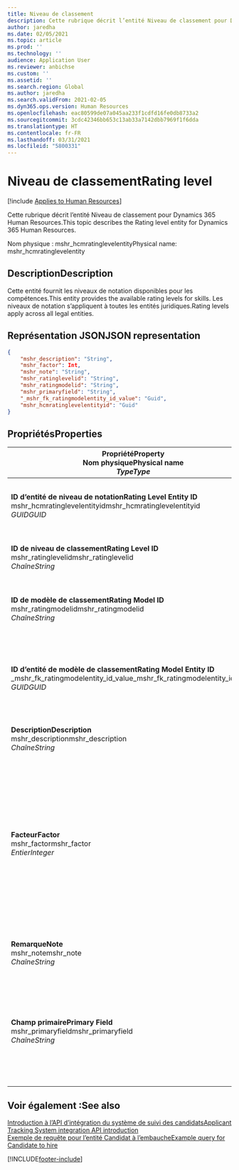 ```yaml
---
title: Niveau de classement
description: Cette rubrique décrit l’entité Niveau de classement pour Dynamics 365 Human Resources.
author: jaredha
ms.date: 02/05/2021
ms.topic: article
ms.prod: ''
ms.technology: ''
audience: Application User
ms.reviewer: anbichse
ms.custom: ''
ms.assetid: ''
ms.search.region: Global
ms.author: jaredha
ms.search.validFrom: 2021-02-05
ms.dyn365.ops.version: Human Resources
ms.openlocfilehash: eac80599de07a045aa233f1cdfd16fe0db8733a2
ms.sourcegitcommit: 3cdc42346bb653c13ab33a7142dbb7969f1f6dda
ms.translationtype: HT
ms.contentlocale: fr-FR
ms.lasthandoff: 03/31/2021
ms.locfileid: "5800331"
---
```

# <a name="rating-level"></a><span data-ttu-id="3bdba-103">Niveau de classement</span><span class="sxs-lookup"><span data-stu-id="3bdba-103">Rating level</span></span>

[!include [Applies to Human Resources](../includes/applies-to-hr.md)]

<span data-ttu-id="3bdba-104">Cette rubrique décrit l’entité Niveau de classement pour Dynamics 365 Human Resources.</span><span class="sxs-lookup"><span data-stu-id="3bdba-104">This topic describes the Rating level entity for Dynamics 365 Human Resources.</span></span>

<span data-ttu-id="3bdba-105">Nom physique : mshr_hcmratinglevelentity</span><span class="sxs-lookup"><span data-stu-id="3bdba-105">Physical name: mshr_hcmratinglevelentity</span></span>

## <a name="description"></a><span data-ttu-id="3bdba-106">Description</span><span class="sxs-lookup"><span data-stu-id="3bdba-106">Description</span></span>

<span data-ttu-id="3bdba-107">Cette entité fournit les niveaux de notation disponibles pour les compétences.</span><span class="sxs-lookup"><span data-stu-id="3bdba-107">This entity provides the available rating levels for skills.</span></span> <span data-ttu-id="3bdba-108">Les niveaux de notation s’appliquent à toutes les entités juridiques.</span><span class="sxs-lookup"><span data-stu-id="3bdba-108">Rating levels apply across all legal entities.</span></span>

## <a name="json-representation"></a><span data-ttu-id="3bdba-109">Représentation JSON</span><span class="sxs-lookup"><span data-stu-id="3bdba-109">JSON representation</span></span>

```json
{
    "mshr_description": "String",
    "mshr_factor": Int,
    "mshr_note": "String",
    "mshr_ratinglevelid": "String",
    "mshr_ratingmodelid": "String",
    "mshr_primaryfield": "String",
    "_mshr_fk_ratingmodelentity_id_value": "Guid",
    "mshr_hcmratinglevelentityid": "Guid"
}
```

## <a name="properties"></a><span data-ttu-id="3bdba-110">Propriétés</span><span class="sxs-lookup"><span data-stu-id="3bdba-110">Properties</span></span>

| <span data-ttu-id="3bdba-111">Propriété</span><span class="sxs-lookup"><span data-stu-id="3bdba-111">Property</span></span><br><span data-ttu-id="3bdba-112">**Nom physique**</span><span class="sxs-lookup"><span data-stu-id="3bdba-112">**Physical name**</span></span><br><span data-ttu-id="3bdba-113">**_Type_**</span><span class="sxs-lookup"><span data-stu-id="3bdba-113">**_Type_**</span></span> | <span data-ttu-id="3bdba-114">Cas d’emploi</span><span class="sxs-lookup"><span data-stu-id="3bdba-114">Use</span></span> | <span data-ttu-id="3bdba-115">Description</span><span class="sxs-lookup"><span data-stu-id="3bdba-115">Description</span></span> |
| --- | --- | --- |
| <span data-ttu-id="3bdba-116">**ID d’entité de niveau de notation**</span><span class="sxs-lookup"><span data-stu-id="3bdba-116">**Rating Level Entity ID**</span></span><br><span data-ttu-id="3bdba-117">mshr_hcmratinglevelentityid</span><span class="sxs-lookup"><span data-stu-id="3bdba-117">mshr_hcmratinglevelentityid</span></span><br><span data-ttu-id="3bdba-118">*GUID*</span><span class="sxs-lookup"><span data-stu-id="3bdba-118">*GUID*</span></span> | <span data-ttu-id="3bdba-119">Lecture seule</span><span class="sxs-lookup"><span data-stu-id="3bdba-119">Read-only</span></span><br><span data-ttu-id="3bdba-120">Requis</span><span class="sxs-lookup"><span data-stu-id="3bdba-120">Required</span></span><br><span data-ttu-id="3bdba-121">Généré par le système</span><span class="sxs-lookup"><span data-stu-id="3bdba-121">System-generated</span></span> | <span data-ttu-id="3bdba-122">Identificateur unique généré par le système pour le niveau.</span><span class="sxs-lookup"><span data-stu-id="3bdba-122">The system-generated unique identifier for the level.</span></span> |
| <span data-ttu-id="3bdba-123">**ID de niveau de classement**</span><span class="sxs-lookup"><span data-stu-id="3bdba-123">**Rating Level ID**</span></span><br><span data-ttu-id="3bdba-124">mshr_ratinglevelid</span><span class="sxs-lookup"><span data-stu-id="3bdba-124">mshr_ratinglevelid</span></span><br><span data-ttu-id="3bdba-125">*Chaîne*</span><span class="sxs-lookup"><span data-stu-id="3bdba-125">*String*</span></span> | <span data-ttu-id="3bdba-126">Lecture/écriture</span><span class="sxs-lookup"><span data-stu-id="3bdba-126">Read/write</span></span><br><span data-ttu-id="3bdba-127">Requis</span><span class="sxs-lookup"><span data-stu-id="3bdba-127">Required</span></span> | <span data-ttu-id="3bdba-128">Identificateur unique lisible par l’utilisateur pour le niveau.</span><span class="sxs-lookup"><span data-stu-id="3bdba-128">User-readable unique identifier for the level.</span></span> |
| <span data-ttu-id="3bdba-129">**ID de modèle de classement**</span><span class="sxs-lookup"><span data-stu-id="3bdba-129">**Rating Model ID**</span></span><br><span data-ttu-id="3bdba-130">mshr_ratingmodelid</span><span class="sxs-lookup"><span data-stu-id="3bdba-130">mshr_ratingmodelid</span></span><br><span data-ttu-id="3bdba-131">*Chaîne*</span><span class="sxs-lookup"><span data-stu-id="3bdba-131">*String*</span></span> | <span data-ttu-id="3bdba-132">Lecture/écriture</span><span class="sxs-lookup"><span data-stu-id="3bdba-132">Read/write</span></span><br><span data-ttu-id="3bdba-133">Requis</span><span class="sxs-lookup"><span data-stu-id="3bdba-133">Required</span></span> | <span data-ttu-id="3bdba-134">Modèle de classement auquel appartient le niveau de classement.</span><span class="sxs-lookup"><span data-stu-id="3bdba-134">The rating model to which the rating level belongs.</span></span> |
| <span data-ttu-id="3bdba-135">**ID d’entité de modèle de classement**</span><span class="sxs-lookup"><span data-stu-id="3bdba-135">**Rating Model Entity ID**</span></span><br><span data-ttu-id="3bdba-136">_mshr_fk_ratingmodelentity_id_value</span><span class="sxs-lookup"><span data-stu-id="3bdba-136">_mshr_fk_ratingmodelentity_id_value</span></span><br><span data-ttu-id="3bdba-137">*GUID*</span><span class="sxs-lookup"><span data-stu-id="3bdba-137">*GUID*</span></span> | <span data-ttu-id="3bdba-138">Lecture seule</span><span class="sxs-lookup"><span data-stu-id="3bdba-138">Read-only</span></span><br><span data-ttu-id="3bdba-139">Requis</span><span class="sxs-lookup"><span data-stu-id="3bdba-139">Required</span></span><br><span data-ttu-id="3bdba-140">Clé étrangère : mshr_hcmratingmodelentityid de l’entité mshr_hcmratingmodelentity</span><span class="sxs-lookup"><span data-stu-id="3bdba-140">Foreign key: mshr_hcmratingmodelentityid of mshr_hcmratingmodelentity</span></span> | <span data-ttu-id="3bdba-141">Identificateur généré par le système pour le modèle d’évaluation auquel appartient le niveau d’évaluation.</span><span class="sxs-lookup"><span data-stu-id="3bdba-141">The system-generated identifier for the rating model to which the rating level belongs.</span></span> |
| <span data-ttu-id="3bdba-142">**Description**</span><span class="sxs-lookup"><span data-stu-id="3bdba-142">**Description**</span></span><br><span data-ttu-id="3bdba-143">mshr_description</span><span class="sxs-lookup"><span data-stu-id="3bdba-143">mshr_description</span></span><br><span data-ttu-id="3bdba-144">*Chaîne*</span><span class="sxs-lookup"><span data-stu-id="3bdba-144">*String*</span></span> | <span data-ttu-id="3bdba-145">Lecture/écriture</span><span class="sxs-lookup"><span data-stu-id="3bdba-145">Read/write</span></span><br><span data-ttu-id="3bdba-146">Requis</span><span class="sxs-lookup"><span data-stu-id="3bdba-146">Required</span></span> | <span data-ttu-id="3bdba-147">Description du niveau de classement.</span><span class="sxs-lookup"><span data-stu-id="3bdba-147">The description of the rating level.</span></span> |
| <span data-ttu-id="3bdba-148">**Facteur**</span><span class="sxs-lookup"><span data-stu-id="3bdba-148">**Factor**</span></span><br><span data-ttu-id="3bdba-149">mshr_factor</span><span class="sxs-lookup"><span data-stu-id="3bdba-149">mshr_factor</span></span><br><span data-ttu-id="3bdba-150">*Entier*</span><span class="sxs-lookup"><span data-stu-id="3bdba-150">*Integer*</span></span> | <span data-ttu-id="3bdba-151">Lecture/écriture</span><span class="sxs-lookup"><span data-stu-id="3bdba-151">Read/write</span></span><br><span data-ttu-id="3bdba-152">Requis</span><span class="sxs-lookup"><span data-stu-id="3bdba-152">Required</span></span> | <span data-ttu-id="3bdba-153">Facteur pour le niveau de classement.</span><span class="sxs-lookup"><span data-stu-id="3bdba-153">The factor for the rating level.</span></span> <span data-ttu-id="3bdba-154">Lorsque vous comparez des articles avec un autre nombre de niveaux de classement, le facteur permet de normaliser les scores.</span><span class="sxs-lookup"><span data-stu-id="3bdba-154">When you compare items with a different number of rating levels, the factor is used to normalize the scores.</span></span> <span data-ttu-id="3bdba-155">La valeur doit être un entier compris entre 0 et 9.</span><span class="sxs-lookup"><span data-stu-id="3bdba-155">The value must be an integer between 0 and 9.</span></span> |
| <span data-ttu-id="3bdba-156">**Remarque**</span><span class="sxs-lookup"><span data-stu-id="3bdba-156">**Note**</span></span><br><span data-ttu-id="3bdba-157">mshr_note</span><span class="sxs-lookup"><span data-stu-id="3bdba-157">mshr_note</span></span><br><span data-ttu-id="3bdba-158">*Chaîne*</span><span class="sxs-lookup"><span data-stu-id="3bdba-158">*String*</span></span> | <span data-ttu-id="3bdba-159">Lecture/écriture</span><span class="sxs-lookup"><span data-stu-id="3bdba-159">Read/write</span></span><br><span data-ttu-id="3bdba-160">Facultatif</span><span class="sxs-lookup"><span data-stu-id="3bdba-160">Optional</span></span> | <span data-ttu-id="3bdba-161">Toutes les notes associées au niveau de classement.</span><span class="sxs-lookup"><span data-stu-id="3bdba-161">Any notes associated with the rating level.</span></span> |
| <span data-ttu-id="3bdba-162">**Champ primaire**</span><span class="sxs-lookup"><span data-stu-id="3bdba-162">**Primary Field**</span></span><br><span data-ttu-id="3bdba-163">mshr_primaryfield</span><span class="sxs-lookup"><span data-stu-id="3bdba-163">mshr_primaryfield</span></span><br><span data-ttu-id="3bdba-164">*Chaîne*</span><span class="sxs-lookup"><span data-stu-id="3bdba-164">*String*</span></span> | <span data-ttu-id="3bdba-165">Lecture seule</span><span class="sxs-lookup"><span data-stu-id="3bdba-165">Read-only</span></span><br><span data-ttu-id="3bdba-166">Requis</span><span class="sxs-lookup"><span data-stu-id="3bdba-166">Required</span></span> | <span data-ttu-id="3bdba-167">Champ à utiliser comme identifiant principal de l’enregistrement d’entité.</span><span class="sxs-lookup"><span data-stu-id="3bdba-167">Field to be used as an identifier of the entity record.</span></span> <span data-ttu-id="3bdba-168">Combinaison de l’ID du niveau de classification et de l’ID du modèle de classement.</span><span class="sxs-lookup"><span data-stu-id="3bdba-168">Combination of rating level ID and rating model ID.</span></span> |

## <a name="see-also"></a><span data-ttu-id="3bdba-169">Voir également :</span><span class="sxs-lookup"><span data-stu-id="3bdba-169">See also</span></span>

[<span data-ttu-id="3bdba-170">Introduction à l’API d’intégration du système de suivi des candidats</span><span class="sxs-lookup"><span data-stu-id="3bdba-170">Applicant Tracking System integration API introduction</span></span>](hr-admin-integration-ats-api-introduction.md)<br>
[<span data-ttu-id="3bdba-171">Exemple de requête pour l’entité Candidat à l’embauche</span><span class="sxs-lookup"><span data-stu-id="3bdba-171">Example query for Candidate to hire</span></span>](hr-admin-integration-ats-api-candidate-to-hire-example-query.md)



[!INCLUDE[footer-include](../includes/footer-banner.md)]